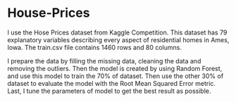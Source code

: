 # House-Prices
I use the Hose Prices dataset from Kaggle Competition. This dataset has 79 explanatory variables describing every aspect of residential homes in Ames, Iowa. The train.csv file contains 1460 rows and 80 columns. 

I prepare the data by filling the missing data, cleaning the data and removing the outliers. Then the model is created by using Random Forest, and use this model to train the 70% of dataset. Then use the other 30% of dataset to evaluate the model with the Root Mean Squared Error metric. Last, I tune the parameters of model to get the best result as possible. 

